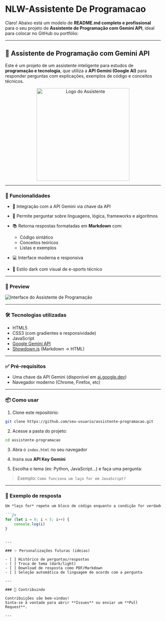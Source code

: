 # NLW-Assistente De Programacao
Claro! Abaixo está um modelo de **README.md completo e profissional** para o seu projeto de **Assistente de Programação com Gemini API**, ideal para colocar no GitHub ou portfólio:

---

## 🧠 Assistente de Programação com Gemini API

Este é um projeto de um assistente inteligente para estudos de **programação e tecnologia**, que utiliza a **API Gemini (Google AI)** para responder perguntas com explicações, exemplos de código e conceitos técnicos.

<p align="center">
  <img src="./assets/logo.png" alt="Logo do Assistente" width="300"/>
</p>

---

### 🚀 Funcionalidades

* 🔐 Integração com a API Gemini via chave da API
* 💬 Permite perguntar sobre linguagens, lógica, frameworks e algoritmos
* 📚 Retorna respostas formatadas em **Markdown** com:

  * Código sintático
  * Conceitos teóricos
  * Listas e exemplos
* 💻 Interface moderna e responsiva
* 🎨 Estilo dark com visual de e-sports técnico

---

### 📸 Preview

![Interface do Assistente de Programação](./assets/preview.png)

---

### 🛠️ Tecnologias utilizadas

* HTML5
* CSS3 (com gradientes e responsividade)
* JavaScript
* [Google Gemini API](https://ai.google.dev/)
* [Showdown.js](https://github.com/showdownjs/showdown) (Markdown → HTML)

---

### ✅ Pré-requisitos

* Uma chave da API Gemini (disponível em [ai.google.dev](https://ai.google.dev/))
* Navegador moderno (Chrome, Firefox, etc)

---

### 📦 Como usar

1. Clone este repositório:

```bash
git clone https://github.com/seu-usuario/assistente-programacao.git
```

2. Acesse a pasta do projeto:

```bash
cd assistente-programacao
```

3. Abra o `index.html` no seu navegador

4. Insira sua **API Key Gemini**

5. Escolha o tema (ex: Python, JavaScript...) e faça uma pergunta:

> Exemplo:
> `Como funciona um laço for em JavaScript?`

---

### 🧠 Exemplo de resposta

````markdown
Um *laço for* repete um bloco de código enquanto a condição for verdadeira:

```js
for (let i = 0; i < 5; i++) {
    console.log(i)
}
````

```

---

### ✨ Personalizações futuras (ideias)

- [ ] Histórico de perguntas/respostas
- [ ] Troca de tema (dark/light)
- [ ] Download de resposta como PDF/Markdown
- [ ] Seleção automática de linguagem de acordo com a pergunta

---

### 🤝 Contribuindo

Contribuições são bem-vindas!  
Sinta-se à vontade para abrir **Issues** ou enviar um **Pull Request**.

---
